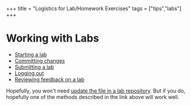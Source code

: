 +++
title = "Logistics for Lab/Homework Exercises"
tags = ["tips","labs"]
+++

# Working with Labs
<!-- - [Getting setup to use Roar](../roar/)
- [Starting Pluto on Roar](../roar/pluto/) -->
- [Starting a lab](starting/)
- [Committing changes](commit/)
- [Submitting a lab](submitting/)
- [Logging out](../roar/exiting/)
- [Reviewing feedback on a lab](feedback/)

Hopefully, you won't need [update the file in a lab repository](updating/).  But if you do, hopefully one of the methods described in the link above will work well.
